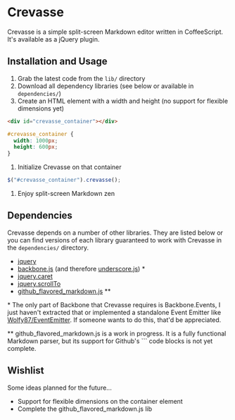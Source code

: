 # Crevasse

Crevasse is a simple split-screen Markdown editor written in CoffeeScript. It's
available as a jQuery plugin.

## Installation and Usage

1. Grab the latest code from the `lib/` directory
1. Download all dependency libraries (see below or available in `dependencies/`)
1. Create an HTML element with a width and height (no support for flexible
dimensions yet)

```html
<div id="crevasse_container"></div>
```

```css
#crevasse_container {
  width: 1000px;
  height: 600px;
}
```

1. Initialize Crevasse on that container

```javascript
$("#crevasse_container").crevasse();
```
1. Enjoy split-screen Markdown zen

## Dependencies

Crevasse depends on a number of other libraries. They are listed below or you
can find versions of each library guaranteed to work with Crevasse in the
`dependencies/` directory.

* [jquery](http://jquery.com)
* [backbone.js](http://backbonejs.org/) (and therefore [underscore.js](http://underscorejs.org/)) \*
* [jquery.caret](https://github.com/DrPheltRight/jquery-caret)
* [jquery.scrollTo](http://demos.flesler.com/jquery/scrollTo/)
* [github\_flavored\_markdown.js](http://github.com/patbenatar/github_flavored_markdown.js) \*\*

\* The only part of Backbone that Crevasse requires is Backbone.Events, I just
haven't extracted that or implemented a standalone Event Emitter like
[Wolfy87/EventEmitter](https://github.com/Wolfy87/EventEmitter/). If someone
wants to do this, that'd be appreciated.

\*\* github\_flavored\_markdown.js is a work in progress. It is a fully functional
Markdown parser, but its support for Github's \`\`\` code blocks is not yet
complete.

## Wishlist

Some ideas planned for the future...

* Support for flexible dimensions on the container element
* Complete the github\_flavored\_markdown.js lib